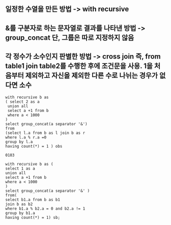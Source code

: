 ## 일정한 수열을 만든 방법 -> with recursive
## &를 구분자로 하는 문자열로 결과를 나타낸 방법 -> group_concat 단, 그룹은 따로 지정하지 않음
## 각 정수가 소수인지 판별한 방법 -> cross join 즉, from table1 join table2를 수행한 후에 조건문을 사용. 1을 처음부터 제외하고 자신을 제외한 다른 수로 나뉘는 경우가 없다면 소수

```
with recursive b as 
( select 2 as a
 union all 
 select a +1 from b
 where a < 1000
)
select group_concat(a separator '&')
from
(select l.a from b as l join b as r
where l.a % r.a =0
group by l.a
having count(*) = 1 ) obs
```


```
0103
```

```
with recursive b as (
select 1 as a
union all
select a +1 from b
where a < 1000
) 
select group_concat(a separator '&' ) 
from(
select b1.a from b as b1
join b as b2
where b1.a % b2.a = 0 and b2.a != 1
group by b1.a 
having count(*) = 1) sb; 
```

